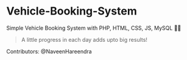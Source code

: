 # Vehicle-Booking-System
Simple Vehicle Booking System with PHP, HTML, CSS, JS, MySQL :woman_technologist:

> A little progress in each day adds upto big results!

Contributors: @NaveenHareendra
